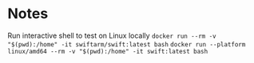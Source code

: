 # Notes

Run interactive shell to test on Linux locally
`docker run --rm -v "$(pwd):/home" -it swiftarm/swift:latest bash`
`docker run --platform linux/amd64 --rm -v "$(pwd):/home" -it swift:latest bash`
